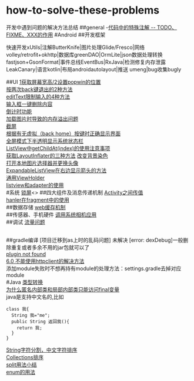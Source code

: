 # how-to-solve-these-problems
开发中遇到问题的解决方法总结
##general
-[代码中的特殊注解 -- TODO、FIXME、XXX的作用](http://blog.csdn.net/dietime1943/article/details/53466749)
#Android
##开发框架

快速开发xUtils|注解ButterKnife|图片处理Glide/Fresco|网络volley/retrofit+okhttp|数据库greenDAO|OrmLite|json数据处理转换fastjson+GsonFormat|事件总线EventBus|RxJava|检测修复内存泄露 LeakCanary|语言kotlin|布局androidautolayout|推送 umeng|bug收集bugly

##UI
[1获取屏幕宽高/2设置popwin的位置](https://github.com/yan96in/problems/blob/master/android/getwindow-setpopwin.md)<br>
[按两次back键退出的2种方法](https://github.com/yan96in/problems/blob/master/android/back.java)<br>
[editText限制输入的4种方法](https://github.com/yan96in/problems/blob/master/android/edittext.java)<br>
[输入框一键删除内容](https://github.com/yan96in/problems/blob/master/android/edittextWithDelete.java)<br>
[倒计时功能](https://github.com/yan96in/problems/blob/master/android/countdown-timer.md)<br>
[加载图片时导致的内存溢出问题](https://github.com/yan96in/problems/blob/master/android/load-image-oom.md)<br>
[截屏](https://github.com/yan96in/problems/blob/master/android/screen-shot.md)<br>
[根据有无虚拟（back home）按键时正确显示界面](https://github.com/yan96in/problems/blob/master/android/menu-key)<br>
[全屏模式下半透明显示系统状态栏](https://github.com/yan96in/problems/blob/master/android/fullscreen-with-statusbar.md)<br>
[ListView中getChildAt(index)的使用注意事项](https://github.com/yan96in/problems/blob/master/android/getChildAt.md)<br>
[获取LayoutInflater的三种方法](https://github.com/yan96in/problems/blob/master/android/getLayoutInflater.md)
[改变背景染色](https://github.com/yan96in/problems/wiki/%E6%94%B9%E5%8F%98(%E8%AE%BE%E7%BD%AE)%E6%8E%A7%E4%BB%B6%E7%9A%84%E8%83%8C%E6%99%AFTint%E8%89%B2)<br>
[打开本地图片选择器并更换头像](https://github.com/yan96in/problems/blob/master/android/change-avatar.md)<br>
[ExpandableListView在右边显示箭头的方法](https://github.com/yan96in/problems/blob/master/android/expandable-right-indicator.md)<br>
[通用ViewHolder](https://github.com/yan96in/problems/blob/master/android/general-viewholder.md)<br>
[listview和adapter的使用](https://github.com/yan96in/problems/blob/master/android/livtview-adapter.md)<br>
#系统
[锁屏](https://github.com/yan96in/problems/blob/master/android/lockscreen.md)<>
##四大组件及消息传递机制
[Activity之间传值](https://github.com/yan96in/problems/blob/master/android/intent-value-transmit.md)<br>
[hanler在fragment中的使用](https://github.com/yan96in/problems/blob/master/android/handler.md)<br>
##数据存储
[web缓存机制](https://github.com/yan96in/problems/blob/master/android/web-cache)<br>
##传感器、手机硬件
[调用系统相机应用](https://github.com/yan96in/problems/blob/master/android/camera.md)<br>
##调试
[流量问题](https://github.com/yan96in/problems/blob/master/android/steam-relative.md)<br>
##
##gradle编译
[项目迁移到as上时的乱码问题] 未解决
[error: dexDebug]一般删除重复或者多余不用的jar包就可以了<br>
[plugin not found](https://github.com/yan96in/problems/blob/master/android/plugin-not-found.md)<br>
[6.0 不能使用httpclient的解决方法](https://github.com/yan96in/problems/blob/master/android/use-httpclient-under-6.md)<br>
添加module失败时不想再持有module的处理方法：settings.gradle去掉对应module<br>
#Java
[类型转换](https://github.com/yan96in/problems/blob/master/Java/type-conversion.md)<br>
[为什么匿名内部类和局部内部类只能访问final变量](https://github.com/yan96in/problems/blob/master/Java/inner-class-and-final.md)<br>
java是支持中文名的,比如
```
class 我{ 
  String 我="me";
  public String 返回我(){
    return 我;
  }
}
```
[String字符分割，中文字符排序](https://github.com/yan96in/problems/blob/master/Java/china-unicode.md)<br>
[Collections排序](https://github.com/yan96in/problems/blob/master/Java/collections-sort.md)<br>
[split用法小结](https://github.com/yan96in/problems/blob/master/Java/split.md)<br>
[enum的用法](https://github.com/yan96in/problems/blob/master/Java/enum.md)<br>

